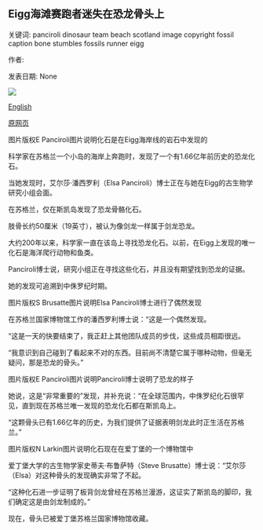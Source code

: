 ## Eigg海滩赛跑者迷失在恐龙骨头上

关键词: panciroli dinosaur team beach scotland image copyright fossil caption bone stumbles fossils runner eigg

作者: 

发表日期: None

![](https://ichef.bbci.co.uk/news/1024/branded_news/1539D/production/_114114968_eiggbonetwo.jpg)

[English](Eigg%20beach%20runner%20stumbles%20on%20dinosaur%20bone.md)

[原网页](https://www.bbc.com/news/uk-scotland-highlands-islands-53917742)

图片版权E Panciroli图片说明化石是在Eigg海岸线的岩石中发现的

科学家在苏格兰一个小岛的海岸上奔跑时，发现了一个有1.66亿年前历史的恐龙化石。

当她发现时，艾尔莎·潘西罗利（Elsa Panciroli）博士正在与她在Eigg的古生物学研究小组会面。

在苏格兰，仅在斯凯岛发现了恐龙骨骼化石。

肢骨长约50厘米（19英寸），被认为像剑龙一样属于剑龙恐龙。

大约200年以来，科学家一直在该岛上寻找恐龙化石。以前，在Eigg上发现的唯一化石是海洋爬行动物和鱼类。

Panciroli博士说，研究小组正在寻找这些化石，并且没有期望找到恐龙的证据。

她的发现可追溯到中侏罗纪时期。

图片版权S Brusatte图片说明Elsa Panciroli博士进行了偶然发现

在苏格兰国家博物馆工作的潘西罗利博士说：“这是一个偶然发现。

“这是一天的快要结束了，我正赶上其他团队成员的步伐，这些成员相距很远。

“我意识到自己碰到了看起来不对的东西。目前尚不清楚它属于哪种动物，但毫无疑问，那是恐龙的骨头。”

图片版权E Panciroli图片说明Panciroli博士说明了恐龙的样子

她说，这是“非常重要的”发现，并补充说：“在全球范围内，中侏罗纪化石很罕见，直到现在苏格兰唯一发现的恐龙化石都在斯凯岛上。

“这颗骨头已有1.66亿年的历史，为我们提供了证据表明剑龙此时正生活在苏格兰。”

图片版权N Larkin图片说明化石现在在爱丁堡的一个博物馆中

爱丁堡大学的古生物学家史蒂夫·布鲁萨特（Steve Brusatte）博士说：“艾尔莎（Elsa）对这种骨头的发现确实非常了不起。

“这种化石进一步证明了板背剑龙曾经在苏格兰漫游，这证实了斯凯岛的脚印，我们确定这是由剑龙制成的。”

现在，骨头已被爱丁堡苏格兰国家博物馆收藏。